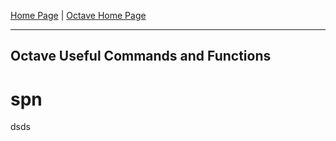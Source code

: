 [Home Page]() | [Octave Home Page](readme.md)

---------

## Octave Useful Commands and Functions

# spn

dsds
